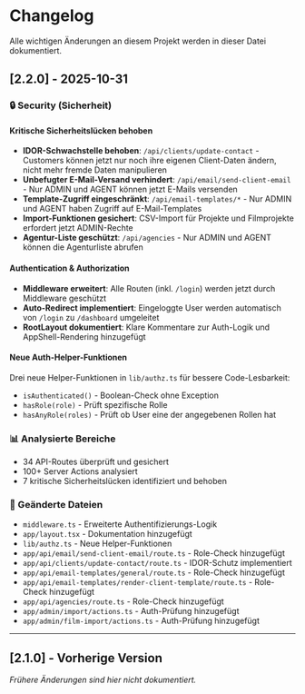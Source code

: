 # Changelog

Alle wichtigen Änderungen an diesem Projekt werden in dieser Datei dokumentiert.

## [2.2.0] - 2025-10-31

### 🔒 Security (Sicherheit)

#### Kritische Sicherheitslücken behoben

- **IDOR-Schwachstelle behoben**: `/api/clients/update-contact` - Customers können jetzt nur noch ihre eigenen Client-Daten ändern, nicht mehr fremde Daten manipulieren
- **Unbefugter E-Mail-Versand verhindert**: `/api/email/send-client-email` - Nur ADMIN und AGENT können jetzt E-Mails versenden
- **Template-Zugriff eingeschränkt**: `/api/email-templates/*` - Nur ADMIN und AGENT haben Zugriff auf E-Mail-Templates
- **Import-Funktionen gesichert**: CSV-Import für Projekte und Filmprojekte erfordert jetzt ADMIN-Rechte
- **Agentur-Liste geschützt**: `/api/agencies` - Nur ADMIN und AGENT können die Agenturliste abrufen

#### Authentication & Authorization

- **Middleware erweitert**: Alle Routen (inkl. `/login`) werden jetzt durch Middleware geschützt
- **Auto-Redirect implementiert**: Eingeloggte User werden automatisch von `/login` zu `/dashboard` umgeleitet
- **RootLayout dokumentiert**: Klare Kommentare zur Auth-Logik und AppShell-Rendering hinzugefügt

#### Neue Auth-Helper-Funktionen

Drei neue Helper-Funktionen in `lib/authz.ts` für bessere Code-Lesbarkeit:

- `isAuthenticated()` - Boolean-Check ohne Exception
- `hasRole(role)` - Prüft spezifische Rolle
- `hasAnyRole(roles)` - Prüft ob User eine der angegebenen Rollen hat

### 📊 Analysierte Bereiche

- 34 API-Routes überprüft und gesichert
- 100+ Server Actions analysiert
- 7 kritische Sicherheitslücken identifiziert und behoben

### 🔧 Geänderte Dateien

- `middleware.ts` - Erweiterte Authentifizierungs-Logik
- `app/layout.tsx` - Dokumentation hinzugefügt
- `lib/authz.ts` - Neue Helper-Funktionen
- `app/api/email/send-client-email/route.ts` - Role-Check hinzugefügt
- `app/api/clients/update-contact/route.ts` - IDOR-Schutz implementiert
- `app/api/email-templates/general/route.ts` - Role-Check hinzugefügt
- `app/api/email-templates/render-client-template/route.ts` - Role-Check hinzugefügt
- `app/api/agencies/route.ts` - Role-Check hinzugefügt
- `app/admin/import/actions.ts` - Auth-Prüfung hinzugefügt
- `app/admin/film-import/actions.ts` - Auth-Prüfung hinzugefügt

---

## [2.1.0] - Vorherige Version

_Frühere Änderungen sind hier nicht dokumentiert._
